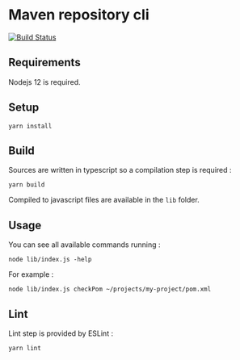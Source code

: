 # Maven repository cli

[![Build Status](https://travis-ci.org/clemstoquart/maven-repo-cli.svg?branch=master)](https://travis-ci.org/clemstoquart/maven-repo-cli)

## Requirements

Nodejs 12 is required.

## Setup

    yarn install
    
## Build

Sources are written in typescript so a compilation step is required :

    yarn build

Compiled to javascript files are available in the `lib` folder.

## Usage

You can see all available commands running :

    node lib/index.js -help

For example :

    node lib/index.js checkPom ~/projects/my-project/pom.xml

## Lint

Lint step is provided by ESLint :

    yarn lint
